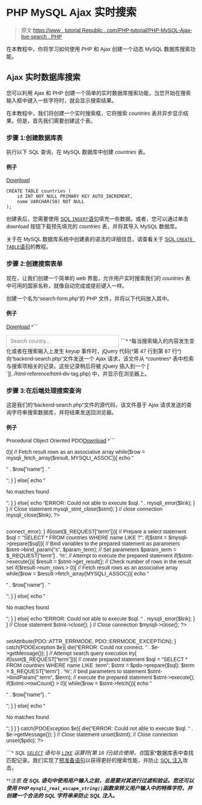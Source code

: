 # PHP MySQL Ajax 实时搜索

> 原文:[https://www . tutorial Republic . com/PHP-tutorial/PHP-MySQL-Ajax-live-search . PHP](https://www.tutorialrepublic.com/php-tutorial/php-mysql-ajax-live-search.php)

在本教程中，你将学习如何使用 PHP 和 Ajax 创建一个动态 MySQL 数据库搜索功能。

## Ajax 实时数据库搜索

您可以利用 Ajax 和 PHP 创建一个简单的实时数据库搜索功能，当您开始在搜索输入框中键入一些字符时，就会显示搜索结果。

在本教程中，我们将创建一个实时搜索框，它将搜索 *countries* 表并异步显示结果。但是，首先我们需要创建这个表。

### 步骤 1:创建数据库表

执行以下 SQL 查询，在 MySQL 数据库中创建 *countries* 表。

#### 例子

[Download](../examples/downloads/countries-table.zip "Download Countries Table")

```
CREATE TABLE countries (
    id INT NOT NULL PRIMARY KEY AUTO_INCREMENT,
    name VARCHAR(50) NOT NULL
);
```

创建表后，您需要使用 [SQL `INSERT`语句](../sql-tutorial/sql-create-table-statement.php)填充一些数据。或者，您可以通过单击 download 按钮下载预先填充的 *countries* 表，并将其导入 MySQL 数据库。

关于在 MySQL 数据库系统中创建表的语法的详细信息，请查看关于 [SQL `CREATE TABLE`语句](../sql-tutorial/sql-create-table-statement.php)的教程。

### 步骤 2:创建搜索表单

现在，让我们创建一个简单的 web 界面，允许用户实时搜索我们的 *countries* 表中可用的国家名称，就像自动完成或提前键入一样。

创建一个名为“search-form.php”的 PHP 文件，并将以下代码放入其中。

#### 例子

[Download](../examples/bin/download-source.php?topic=php&file=search-form "Download Source Code") *```
<!DOCTYPE html>
<html lang="en">
<head>
<meta charset="UTF-8">
<title>PHP Live MySQL Database Search</title>
<style>
    body{
        font-family: Arail, sans-serif;
    }
    /* Formatting search box */
    .search-box{
        width: 300px;
        position: relative;
        display: inline-block;
        font-size: 14px;
    }
    .search-box input[type="text"]{
        height: 32px;
        padding: 5px 10px;
        border: 1px solid #CCCCCC;
        font-size: 14px;
    }
    .result{
        position: absolute;        
        z-index: 999;
        top: 100%;
        left: 0;
    }
    .search-box input[type="text"], .result{
        width: 100%;
        box-sizing: border-box;
    }
    /* Formatting result items */
    .result p{
        margin: 0;
        padding: 7px 10px;
        border: 1px solid #CCCCCC;
        border-top: none;
        cursor: pointer;
    }
    .result p:hover{
        background: #f2f2f2;
    }
</style>
<script src="https://code.jquery.com/jquery-3.5.1.min.js"></script>
<script>
$(document).ready(function(){
    $('.search-box input[type="text"]').on("keyup input", function(){
        /* Get input value on change */
        var inputVal = $(this).val();
        var resultDropdown = $(this).siblings(".result");
        if(inputVal.length){
            $.get("backend-search.php", {term: inputVal}).done(function(data){
                // Display the returned data in browser
                resultDropdown.html(data);
            });
        } else{
            resultDropdown.empty();
        }
    });

    // Set search input value on click of result item
    $(document).on("click", ".result p", function(){
        $(this).parents(".search-box").find('input[type="text"]').val($(this).text());
        $(this).parent(".result").empty();
    });
});
</script>
</head>
<body>
    <div class="search-box">
        <input type="text" autocomplete="off" placeholder="Search country..." />
        <div class="result"></div>
    </div>
</body>
</html>
```*  *每当搜索输入的内容发生变化或者在搜索输入上发生 keyup 事件时，jQuery 代码(*第 47 行到第 67 行*)向“backend-search.php”文件发送一个 Ajax 请求，该文件从 *countries* 表中检索与搜索项相关的记录。这些记录稍后将被 jQuery 插入到一个 [`<div>`](../html-reference/html-div-tag.php) 中，并显示在浏览器上。

### 步骤 3:在后端处理搜索查询

这是我们的“backend-search.php”文件的源代码，该文件基于 Ajax 请求发送的查询字符串搜索数据库，并将结果发送回浏览器。

#### 例子

Procedural Object Oriented PDO[Download](../examples/bin/download-source.php?topic=php&file=backend-search "Download Source Code") *```
<?php
/* Attempt MySQL server connection. Assuming you are running MySQL
server with default setting (user 'root' with no password) */
$link = mysqli_connect("localhost", "root", "", "demo");

// Check connection
if($link === false){
    die("ERROR: Could not connect. " . mysqli_connect_error());
}

if(isset($_REQUEST["term"])){
    // Prepare a select statement
    $sql = "SELECT * FROM countries WHERE name LIKE ?";

    if($stmt = mysqli_prepare($link, $sql)){
        // Bind variables to the prepared statement as parameters
        mysqli_stmt_bind_param($stmt, "s", $param_term);

        // Set parameters
        $param_term = $_REQUEST["term"] . '%';

        // Attempt to execute the prepared statement
        if(mysqli_stmt_execute($stmt)){
            $result = mysqli_stmt_get_result($stmt);

            // Check number of rows in the result set
            if(mysqli_num_rows($result) > 0){
                // Fetch result rows as an associative array
                while($row = mysqli_fetch_array($result, MYSQLI_ASSOC)){
                    echo "<p>" . $row["name"] . "</p>";
                }
            } else{
                echo "<p>No matches found</p>";
            }
        } else{
            echo "ERROR: Could not able to execute $sql. " . mysqli_error($link);
        }
    }

    // Close statement
    mysqli_stmt_close($stmt);
}

// close connection
mysqli_close($link);
?>
```

```
<?php
/* Attempt MySQL server connection. Assuming you are running MySQL
server with default setting (user 'root' with no password) */
$mysqli = new mysqli("localhost", "root", "", "demo");

// Check connection
if($mysqli === false){
    die("ERROR: Could not connect. " . $mysqli->connect_error);
}

if(isset($_REQUEST["term"])){
    // Prepare a select statement
    $sql = "SELECT * FROM countries WHERE name LIKE ?";

    if($stmt = $mysqli->prepare($sql)){
        // Bind variables to the prepared statement as parameters
        $stmt->bind_param("s", $param_term);

        // Set parameters
        $param_term = $_REQUEST["term"] . '%';

        // Attempt to execute the prepared statement
        if($stmt->execute()){
            $result = $stmt->get_result();

            // Check number of rows in the result set
            if($result->num_rows > 0){
                // Fetch result rows as an associative array
                while($row = $result->fetch_array(MYSQLI_ASSOC)){
                    echo "<p>" . $row["name"] . "</p>";
                }
            } else{
                echo "<p>No matches found</p>";
            }
        } else{
            echo "ERROR: Could not able to execute $sql. " . mysqli_error($link);
        }
    }

    // Close statement
    $stmt->close();
}

// Close connection
$mysqli->close();
?>
```

```
<?php
/* Attempt MySQL server connection. Assuming you are running MySQL
server with default setting (user 'root' with no password) */
try{
    $pdo = new PDO("mysql:host=localhost;dbname=demo", "root", "");
    // Set the PDO error mode to exception
    $pdo->setAttribute(PDO::ATTR_ERRMODE, PDO::ERRMODE_EXCEPTION);
} catch(PDOException $e){
    die("ERROR: Could not connect. " . $e->getMessage());
}

// Attempt search query execution
try{
    if(isset($_REQUEST["term"])){
        // create prepared statement
        $sql = "SELECT * FROM countries WHERE name LIKE :term";
        $stmt = $pdo->prepare($sql);
        $term = $_REQUEST["term"] . '%';
        // bind parameters to statement
        $stmt->bindParam(":term", $term);
        // execute the prepared statement
        $stmt->execute();
        if($stmt->rowCount() > 0){
            while($row = $stmt->fetch()){
                echo "<p>" . $row["name"] . "</p>";
            }
        } else{
            echo "<p>No matches found</p>";
        }
    }  
} catch(PDOException $e){
    die("ERROR: Could not able to execute $sql. " . $e->getMessage());
}

// Close statement
unset($stmt);

// Close connection
unset($pdo);
?>
```*  *SQL [`SELECT`](../sql-tutorial/sql-select-statement.php) 语句与 [`LIKE`](../sql-tutorial/sql-like-operator.php) 运算符(*第 16 行*)结合使用，在*国家*数据库表中查找匹配记录。我们实现了[预准备语句](php-mysql-prepared-statements.php)以获得更好的搜索性能，并防止 [SQL 注入](../sql-tutorial/sql-injection.php)攻击。

 ***注意:**在 SQL 语句中使用用户输入之前，总是要对其进行过滤和验证。您还可以使用 PHP `mysqli_real_escape_string()`函数来转义用户输入中的特殊字符，并创建一个合法的 SQL 字符串来防止 SQL 注入。***